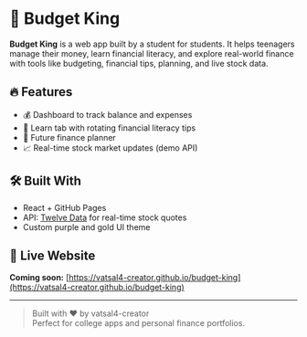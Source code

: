 # 👑 Budget King

**Budget King** is a web app built by a student for students. It helps teenagers manage their money, learn financial literacy, and explore real-world finance with tools like budgeting, financial tips, planning, and live stock data.

## 🔥 Features
- 💰 Dashboard to track balance and expenses
- 📘 Learn tab with rotating financial literacy tips
- 📅 Future finance planner
- 📈 Real-time stock market updates (demo API)

## 🛠 Built With
- React + GitHub Pages
- API: [Twelve Data](https://twelvedata.com) for real-time stock quotes
- Custom purple and gold UI theme

## 🔗 Live Website
**Coming soon:** [https://vatsal4-creator.github.io/budget-king](https://vatsal4-creator.github.io/budget-king)

---

> Built with ❤️ by vatsal4-creator  
Perfect for college apps and personal finance portfolios.
